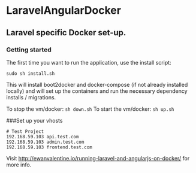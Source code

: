 # LaravelAngularDocker

## Laravel specific Docker set-up. 

### Getting started

The first time you want to run the application, use the install script:    

`sudo sh install.sh`    

This will install boot2docker and docker-compose (if not already installed locally) and will set up the containers and run the necessary dependency installs / migrations.

To stop the vm/docker: `sh down.sh`
To start the vm/docker: `sh up.sh`

###Set up your vhosts

```
# Test Project
192.168.59.103 api.test.com
192.168.59.103 admin.test.com
192.168.59.103 frontend.test.com
```

Visit http://ewanvalentine.io/running-laravel-and-angularjs-on-docker/ for more info.
